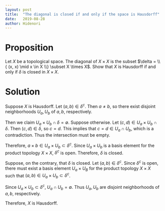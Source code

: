 ```yaml
---
layout: post
title:  "The diagonal is closed if and only if the space is Hausdorff"
date:   2019-08-28
author: Hidenori
---
```


# Proposition
Let $X$ be a topological space.
The diagonal of $X \times X$ is the subset $\delta = \\{ (x, x) \mid x \in X \\} \subset X \times X$.
Show that $X$ is Hausdorff if and only if $\delta$ is closed in $X \times X$.

# Solution
Suppose $X$ is Hausdorff.
Let $(a, b) \in \delta^c$.
Then $a \ne b$, so there exist disjoint neighborhoods $U_a, U_b$ of $a, b$, respectively.

Then we claim $U_a \times U_b \cap \delta = \emptyset$.
Suppose otherwise.
Let $(c, d) \in U_a \times U_b \cap \delta$.
Then $(c, d) \in \delta$, so $c = d$.
This implies that $c = d \in U_a \cap U_b$, which is a contradiction.
Thus the intersection must be empty.

Therefore, $a \times b \in U_a \times U_b \subset \delta^c$.
Since $U_a \times U_b$ is a basis element for the product topology $X \times X$, $\delta^c$ is open.
Therefore, $\delta$ is closed.

Suppose, on the contrary, that $\delta$ is closed.
Let $(a, b) \in \delta^c$.
Since $\delta^c$ is open, there must exist a basis element $U_a \times U_B$ for the product topology $X \times X$ such that $(a, b) \in U_a \times U_b \subset \delta^c$.

Since $U_a \times U_b \subset \delta^c$, $U_a \cap U_b = \emptyset$.
Thus $U_a, U_b$ are disjoint neighborhoods of $a, b$, respectively.

Therefore, $X$ is Hausdorff.


